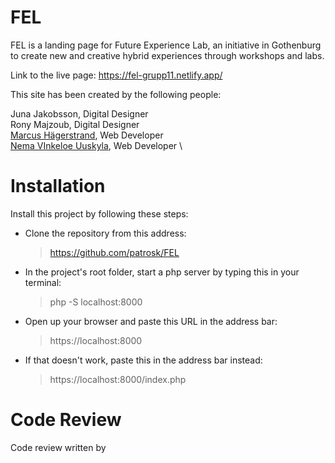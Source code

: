 # FEL

FEL is a landing page for Future Experience Lab, an initiative in Gothenburg to create new and creative hybrid experiences through workshops and labs. 

Link to the live page: https://fel-grupp11.netlify.app/

This site has been created by the following people:

Juna Jakobsson, Digital Designer \
Rony Majzoub, Digital Designer \
[Marcus Hägerstrand](https://github.com/marcusxyz), Web Developer \
[Nema VInkeloe Uuskyla](https://github.com/patrosk), Web Developer \


# Installation

Install this project by following these steps:

- Clone the repository from this address:

  > https://github.com/patrosk/FEL

- In the project's root folder, start a php server by typing this in your terminal:

  > php -S localhost:8000

- Open up your browser and paste this URL in the address bar:

  > https://localhost:8000

- If that doesn't work, paste this in the address bar instead:
  > https://localhost:8000/index.php


# Code Review

Code review written by

